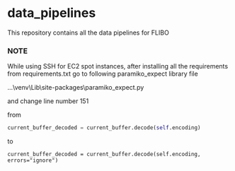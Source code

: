 # data_pipelines
This repository contains all the data pipelines for FLIBO

### NOTE 
While using SSH for EC2 spot instances, after installing all the requirements from requirements.txt go to following paramiko_expect library file

...\venv\Lib\site-packages\paramiko_expect.py

and change line number 151

from

```python
current_buffer_decoded = current_buffer.decode(self.encoding)
```

to

```pytohn
current_buffer_decoded = current_buffer.decode(self.encoding, errors="ignore")
```
